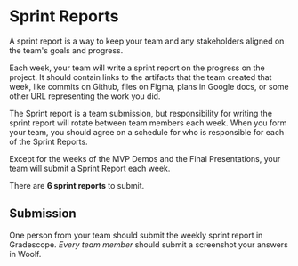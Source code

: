 # Sprint Reports

A sprint report is a way to keep your team and any stakeholders aligned on the team's goals and progress. 

Each week, your team will write a sprint report on the progress on the project. It should contain links to the artifacts that the team created that week, like commits on Github, files on Figma, plans in Google docs, or some other URL representing the work you did.

The Sprint report is a team submission, but responsibility for writing the sprint report will rotate between team members each week. When you form your team, you should agree on a schedule for who is responsible for each of the Sprint Reports.

Except for the weeks of the MVP Demos and the Final Presentations, your team will submit a Sprint Report each week. 

There are **6 sprint reports** to submit.

## Submission

One person from your team should submit the weekly sprint report in Gradescope. _Every team member_ should submit a screenshot your answers in Woolf.
